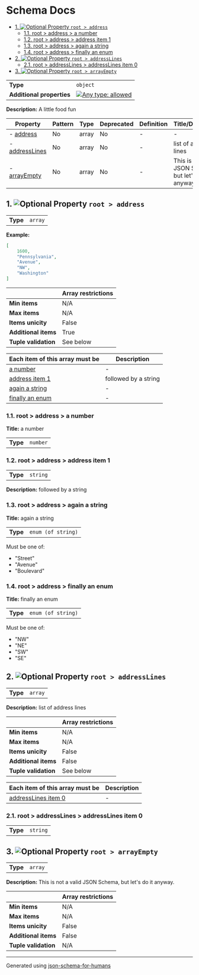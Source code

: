 # Schema Docs

- [1. ![Optional](https://img.shields.io/badge/Optional-yellow) Property `root > address`](#address)
  - [1.1. root > address > a number](#autogenerated_heading_2)
  - [1.2. root > address > address item 1](#autogenerated_heading_3)
  - [1.3. root > address > again a string](#autogenerated_heading_4)
  - [1.4. root > address > finally an enum](#autogenerated_heading_5)
- [2. ![Optional](https://img.shields.io/badge/Optional-yellow) Property `root > addressLines`](#addressLines)
  - [2.1. root > addressLines > addressLines item 0](#autogenerated_heading_6)
- [3. ![Optional](https://img.shields.io/badge/Optional-yellow) Property `root > arrayEmpty`](#arrayEmpty)

|                           |                                                                                                                                   |
| ------------------------- | --------------------------------------------------------------------------------------------------------------------------------- |
| **Type**                  | `object`                                                                                                                          |
| **Additional properties** | [![Any type: allowed](https://img.shields.io/badge/Any%20type-allowed-green)](# "Additional Properties of any type are allowed.") |

**Description:** A little food fun

| Property                         | Pattern | Type  | Deprecated | Definition | Title/Description                                        |
| -------------------------------- | ------- | ----- | ---------- | ---------- | -------------------------------------------------------- |
| - [address](#address )           | No      | array | No         | -          | -                                                        |
| - [addressLines](#addressLines ) | No      | array | No         | -          | list of address lines                                    |
| - [arrayEmpty](#arrayEmpty )     | No      | array | No         | -          | This is not a valid JSON Schema, but let's do it anyway. |

## <a name="address"></a>1. ![Optional](https://img.shields.io/badge/Optional-yellow) Property `root > address`

|          |         |
| -------- | ------- |
| **Type** | `array` |

**Example:**

```json
[
    1600,
    "Pennsylvania",
    "Avenue",
    "NW",
    "Washington"
]
```

|                      | Array restrictions |
| -------------------- | ------------------ |
| **Min items**        | N/A                |
| **Max items**        | N/A                |
| **Items unicity**    | False              |
| **Additional items** | True               |
| **Tuple validation** | See below          |

| Each item of this array must be      | Description          |
| ------------------------------------ | -------------------- |
| [a number](#address_items_i0)        | -                    |
| [address item 1](#address_items_i1)  | followed by a string |
| [again a string](#address_items_i2)  | -                    |
| [finally an enum](#address_items_i3) | -                    |

### <a name="autogenerated_heading_2"></a>1.1. root > address > a number

**Title:** a number

|          |          |
| -------- | -------- |
| **Type** | `number` |

### <a name="autogenerated_heading_3"></a>1.2. root > address > address item 1

|          |          |
| -------- | -------- |
| **Type** | `string` |

**Description:** followed by a string

### <a name="autogenerated_heading_4"></a>1.3. root > address > again a string

**Title:** again a string

|          |                    |
| -------- | ------------------ |
| **Type** | `enum (of string)` |

Must be one of:
* "Street"
* "Avenue"
* "Boulevard"

### <a name="autogenerated_heading_5"></a>1.4. root > address > finally an enum

**Title:** finally an enum

|          |                    |
| -------- | ------------------ |
| **Type** | `enum (of string)` |

Must be one of:
* "NW"
* "NE"
* "SW"
* "SE"

## <a name="addressLines"></a>2. ![Optional](https://img.shields.io/badge/Optional-yellow) Property `root > addressLines`

|          |         |
| -------- | ------- |
| **Type** | `array` |

**Description:** list of address lines

|                      | Array restrictions |
| -------------------- | ------------------ |
| **Min items**        | N/A                |
| **Max items**        | N/A                |
| **Items unicity**    | False              |
| **Additional items** | False              |
| **Tuple validation** | See below          |

| Each item of this array must be               | Description |
| --------------------------------------------- | ----------- |
| [addressLines item 0](#addressLines_items_i0) | -           |

### <a name="autogenerated_heading_6"></a>2.1. root > addressLines > addressLines item 0

|          |          |
| -------- | -------- |
| **Type** | `string` |

## <a name="arrayEmpty"></a>3. ![Optional](https://img.shields.io/badge/Optional-yellow) Property `root > arrayEmpty`

|          |         |
| -------- | ------- |
| **Type** | `array` |

**Description:** This is not a valid JSON Schema, but let's do it anyway.

|                      | Array restrictions |
| -------------------- | ------------------ |
| **Min items**        | N/A                |
| **Max items**        | N/A                |
| **Items unicity**    | False              |
| **Additional items** | False              |
| **Tuple validation** | N/A                |

----------------------------------------------------------------------------------------------------------------------------
Generated using [json-schema-for-humans](https://github.com/coveooss/json-schema-for-humans)
